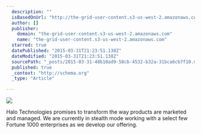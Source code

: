 ```yaml
---
  description: ""
  isBasedOnUrl: "http://the-grid-user-content.s3-us-west-2.amazonaws.com/5672fb05-a184-4ffb-b343-bace73a7f86e.jpg"
  author: []
  publisher: 
    domain: "the-grid-user-content.s3-us-west-2.amazonaws.com"
    name: "the-grid-user-content.s3-us-west-2.amazonaws.com"
  starred: true
  datePublished: "2015-03-31T21:23:51.138Z"
  dateModified: "2015-03-31T21:23:51.138Z"
  sourcePath: "_posts/2015-03-31-48b10ad9-58cb-4532-b32a-31bca6cb7f10.md"
  published: true
  _context: "http://schema.org"
  _type: "Article"

---
```

![](http://the-grid-user-content.s3-us-west-2.amazonaws.com/5672fb05-a184-4ffb-b343-bace73a7f86e.jpg)

Halo Technologies promises to transform the way products are marketed and managed. We are currently in stealth mode working with a select few Fortune 1000 enterprises as we develop our offering.